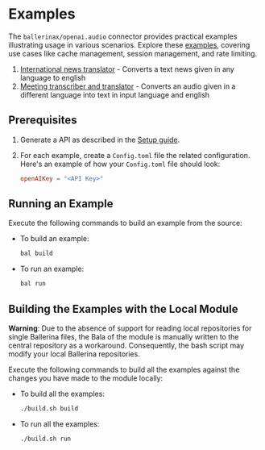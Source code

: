 # Examples

The `ballerinax/openai.audio` connector provides practical examples illustrating usage in various scenarios. Explore these [examples](https://github.com/ballerina-platform/module-ballerinax-openai.audio/tree/main/examples), covering use cases like cache management, session management, and rate limiting.

1. [International news translator](https://github.com/ballerina-platform/module-ballerinax-openai.audio/tree/main/examples/international-news-translator) - Converts a text news given in any language to english
2. [Meeting transcriber and translator](https://github.com/ballerina-platform/module-ballerinax-openai.audio/tree/main/examples/meeting-transcriber-and-translator) - Converts an audio given in a different language into text in input language and english

## Prerequisites

1. Generate a API as described in the [Setup guide](https://central.ballerina.io/ballerinax/openai.audio/latest#setup-guide).

2. For each example, create a `Config.toml` file the related configuration. Here's an example of how your `Config.toml` file should look:

    ```toml
    openAIKey = "<API Key>"
    ```

## Running an Example

Execute the following commands to build an example from the source:

* To build an example:

    ```bash
    bal build
    ```

* To run an example:

    ```bash
    bal run
    ```

## Building the Examples with the Local Module

**Warning**: Due to the absence of support for reading local repositories for single Ballerina files, the Bala of the module is manually written to the central repository as a workaround. Consequently, the bash script may modify your local Ballerina repositories.

Execute the following commands to build all the examples against the changes you have made to the module locally:

* To build all the examples:

    ```bash
    ./build.sh build
    ```

* To run all the examples:

    ```bash
    ./build.sh run
    ```
